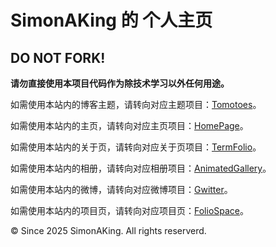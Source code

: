 SimonAKing 的 个人主页
======================

DO NOT FORK!
------------

**请勿直接使用本项目代码作为除技术学习以外任何用途。**

如需使用本站内的博客主题，请转向对应主题项目：[Tomotoes](https://github.com/SimonAKing/hexo-theme-tomotoes)。

如需使用本站内的主页，请转向对应主页项目：[HomePage](https://github.com/SimonAKing/homepage)。

如需使用本站内的关于页，请转向对应关于页项目：[TermFolio](https://github.com/SimonAKing/TermFolio)。

如需使用本站内的相册，请转向对应相册项目：[AnimatedGallery](https://github.com/SimonAKing/AnimatedGallery)。

如需使用本站内的微博，请转向对应微博项目：[Gwitter](https://github.com/SimonAKing/Gwitter)。

如需使用本站内的项目页，请转向对应项目页：[FolioSpace](https://github.com/SimonAKing/FolioSpace)。

© Since 2025 SimonAKing. All rights reserverd.
